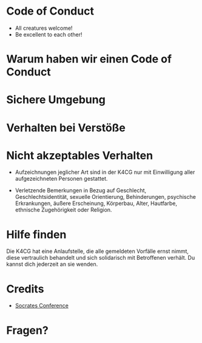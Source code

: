 # Code of Conduct

* All creatures welcome!
* Be excellent to each other!

# Warum haben wir einen Code of Conduct

# Sichere Umgebung 

# Verhalten bei Verstöße

# Nicht akzeptables Verhalten

* Aufzeichnungen jeglicher Art sind in der K4CG nur mit Einwilligung 
  aller aufgezeichneten Personen gestattet.
  
* Verletzende Bemerkungen in Bezug auf Geschlecht, Geschlechtsidentität, 
  sexuelle Orientierung, Behinderungen, psychische Erkrankungen, 
  äußere Erscheinung, Körperbau, Alter, Hautfarbe, 
  ethnische Zugehörigkeit oder Religion.

# Hilfe finden

Die K4CG hat eine Anlaufstelle, die alle gemeldeten Vorfälle ernst nimmt,
diese vertraulich behandelt und sich solidarisch mit Betroffenen verhält.
Du kannst dich jederzeit an sie wenden.

# Credits

* [Socrates Conference](https://www.socrates-conference.de/values)

# Fragen?
